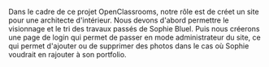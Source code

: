 Dans le cadre de ce projet OpenClassrooms, notre rôle est de créet un site pour une architecte d'intérieur. 
Nous devons d'abord permettre le visionnage et le tri des travaux passés de Sophie Bluel. 
Puis nous créerons une page de login qui permet de passer en mode administrateur du site, ce qui permet d'ajouter ou de supprimer des photos dans le cas où Sophie voudrait en rajouter à son portfolio.
